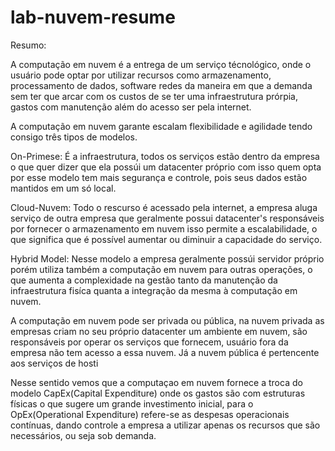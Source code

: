 # lab-nuvem-resume
Resumo:

A computação em nuvem é a entrega de um serviço técnológico, onde o usuário pode optar por utilizar recursos como armazenamento, processamento de dados, software redes da maneira em que a demanda sem ter que arcar com os custos de se ter uma infraestrutura prórpia,   gastos com manutenção além do acesso ser pela internet.

A computação em nuvem garante escalam flexibilidade e agilidade tendo consigo três tipos de modelos. 

On-Primese: É a infraestrutura, todos os serviços estão dentro da empresa o que quer dizer que ela possúi um datacenter próprio com isso quem opta por esse modelo tem mais segurança e controle, pois seus dados estão mantidos em um só local.

Cloud-Nuvem: Todo o rescurso é acessado pela internet, a empresa aluga serviço de outra empresa que geralmente possui datacenter's responsáveis por fornecer o armazenamento em nuvem isso permite a escalabilidade, o que significa que é possível aumentar ou diminuir a capacidade do serviço.

Hybrid Model: Nesse modelo a empresa geralmente possúi servidor próprio porém utiliza também a computação em nuvem para outras operações, o que aumenta a complexidade na gestão tanto da manutenção da infraestrutura fisíca quanta a integração da mesma à computação em nuvem.

A computação em nuvem pode ser privada ou pública, na nuvem privada as empresas criam no seu próprio datacenter um ambiente em nuvem, são responsáveis por operar os serviços que fornecem, usuário fora da empresa não tem acesso a essa nuvem. Já a nuvem pública é pertencente aos serviços de hosti

Nesse sentido vemos que a computaçao em nuvem fornece a troca do modelo CapEx(Capital Expenditure) onde os gastos são com estruturas físicas o que sugere um grande investimento inicial, para o OpEx(Operational Expenditure) refere-se as despesas operacionais contínuas, dando controle a empresa a utilizar apenas os recursos que são necessários, ou seja sob demanda.

